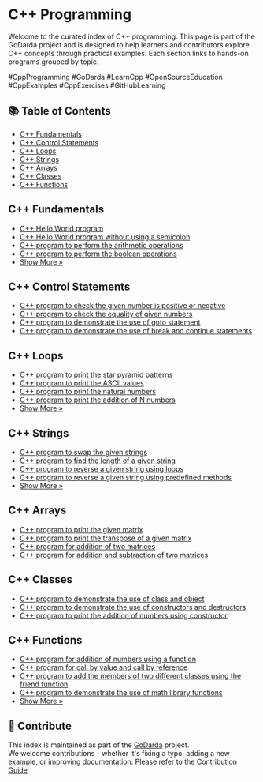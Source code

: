 # C++ Programming

Welcome to the curated index of C++ programming. This page is part of the GoDarda project and is designed to help learners and contributors explore C++ concepts through practical examples. Each section links to hands-on programs grouped by topic.

#CppProgramming #GoDarda #LearnCpp #OpenSourceEducation #CppExamples #CppExercises #GitHubLearning

## 📚 Table of Contents

- [C++ Fundamentals](#c-fundamentals)
- [C++ Control Statements](#c-control-statements)
- [C++ Loops](#c-loops)
- [C++ Strings](#c-strings)
- [C++ Arrays](#c-arrays)
- [C++ Classes](#c-classes)
- [C++ Functions](#c-functions)

## C++ Fundamentals

- [C++ Hello World program](https://godarda.in/cpp/fundamentals/gddvwxm)  
- [C++ Hello World program without using a semicolon](https://godarda.in/cpp/fundamentals/gduzwdy)  
- [C++ program to perform the arithmetic operations](https://godarda.in/cpp/fundamentals/gduagbm)  
- [C++ program to perform the boolean operations](https://godarda.in/cpp/fundamentals/gdzmzav)  
- [Show More »](https://godarda.in/cpp/fundamentals)

## C++ Control Statements

- [C++ program to check the given number is positive or negative](https://godarda.in/cpp/controls/gdgwhse)  
- [C++ program to check the equality of given numbers](https://godarda.in/cpp/controls/gdkgzza)  
- [C++ program to demonstrate the use of goto statement](https://godarda.in/cpp/controls/gdinkrg)  
- [C++ program to demonstrate the use of break and continue statements](https://godarda.in/cpp/controls/gdidhad)

## C++ Loops

- [C++ program to print the star pyramid patterns](https://godarda.in/cpp/loops/gdbvode)  
- [C++ program to print the ASCII values](https://godarda.in/cpp/loops/gdvzpzf)  
- [C++ program to print the natural numbers](https://godarda.in/cpp/loops/gdvydev)  
- [C++ program to print the addition of N numbers](https://godarda.in/cpp/loops/gdwaaup)  
- [Show More »](https://godarda.in/cpp/loops)

## C++ Strings

- [C++ program to swap the given strings](https://godarda.in/cpp/strings/gdzdyvg)  
- [C++ program to find the length of a given string](https://godarda.in/cpp/strings/gdadbwe)  
- [C++ program to reverse a given string using loops](https://godarda.in/cpp/strings/gdecfeo)  
- [C++ program to reverse a given string using predefined methods](https://godarda.in/cpp/strings/gdyyvwd)  
- [Show More »](https://godarda.in/cpp/strings)

## C++ Arrays

- [C++ program to print the given matrix](https://godarda.in/cpp/arrays/gdaziwv)  
- [C++ program to print the transpose of a given matrix](https://godarda.in/cpp/arrays/gdaayzg)  
- [C++ program for addition of two matrices](https://godarda.in/cpp/arrays/gdzwdez)  
- [C++ program for addition and subtraction of two matrices](https://godarda.in/cpp/arrays/gdauaoi)

## C++ Classes

- [C++ program to demonstrate the use of class and object](https://godarda.in/cpp/classes/gdutzrm)  
- [C++ program to demonstrate the use of constructors and destructors](https://godarda.in/cpp/classes/gddvyma)  
- [C++ program to print the addition of numbers using constructor](https://godarda.in/cpp/classes/gdtvfzm)

## C++ Functions

- [C++ program for addition of numbers using a function](https://godarda.in/cpp/functions/gdtaync)  
- [C++ program for call by value and call by reference](https://godarda.in/cpp/functions/gdzddye)  
- [C++ program to add the members of two different classes using the friend function](https://godarda.in/cpp/functions/gdmeaby)  
- [C++ program to demonstrate the use of math library functions](https://godarda.in/cpp/functions/gdxybzk)  
- [Show More »](https://godarda.in/cpp/functions)

## 🤝 Contribute

This index is maintained as part of the [GoDarda](https://github.com/godarda) project.  
We welcome contributions - whether it's fixing a typo, adding a new example, or improving documentation. Please refer to the [Contribution Guide](https://github.com/godarda/godarda.github.io/blob/main/CONTRIBUTING.md)